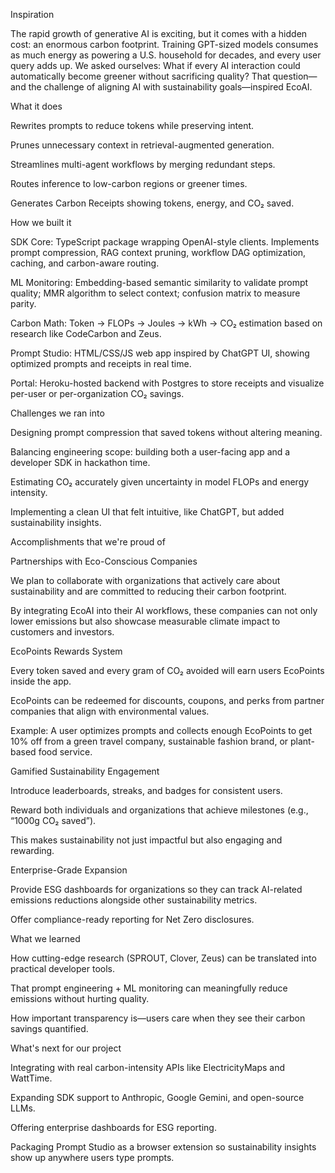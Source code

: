 Inspiration

The rapid growth of generative AI is exciting, but it comes with a hidden cost: an enormous carbon footprint. Training GPT-sized models consumes as much energy as powering a U.S. household for decades, and every user query adds up. We asked ourselves: What if every AI interaction could automatically become greener without sacrificing quality? That question—and the challenge of aligning AI with sustainability goals—inspired EcoAI.

What it does

Rewrites prompts to reduce tokens while preserving intent.

Prunes unnecessary context in retrieval-augmented generation.

Streamlines multi-agent workflows by merging redundant steps.

Routes inference to low-carbon regions or greener times.

Generates Carbon Receipts showing tokens, energy, and CO₂ saved.

How we built it

SDK Core: TypeScript package wrapping OpenAI-style clients. Implements prompt compression, RAG context pruning, workflow DAG optimization, caching, and carbon-aware routing.

ML Monitoring: Embedding-based semantic similarity to validate prompt quality; MMR algorithm to select context; confusion matrix to measure parity.

Carbon Math: Token → FLOPs → Joules → kWh → CO₂ estimation based on research like CodeCarbon and Zeus.

Prompt Studio: HTML/CSS/JS web app inspired by ChatGPT UI, showing optimized prompts and receipts in real time.

Portal: Heroku-hosted backend with Postgres to store receipts and visualize per-user or per-organization CO₂ savings.

Challenges we ran into

Designing prompt compression that saved tokens without altering meaning.

Balancing engineering scope: building both a user-facing app and a developer SDK in hackathon time.

Estimating CO₂ accurately given uncertainty in model FLOPs and energy intensity.

Implementing a clean UI that felt intuitive, like ChatGPT, but added sustainability insights.

Accomplishments that we're proud of

Partnerships with Eco-Conscious Companies

We plan to collaborate with organizations that actively care about sustainability and are committed to reducing their carbon footprint.

By integrating EcoAI into their AI workflows, these companies can not only lower emissions but also showcase measurable climate impact to customers and investors.

EcoPoints Rewards System

Every token saved and every gram of CO₂ avoided will earn users EcoPoints inside the app.

EcoPoints can be redeemed for discounts, coupons, and perks from partner companies that align with environmental values.

Example: A user optimizes prompts and collects enough EcoPoints to get 10% off from a green travel company, sustainable fashion brand, or plant-based food service.

Gamified Sustainability Engagement

Introduce leaderboards, streaks, and badges for consistent users.

Reward both individuals and organizations that achieve milestones (e.g., “1000g CO₂ saved”).

This makes sustainability not just impactful but also engaging and rewarding.

Enterprise-Grade Expansion

Provide ESG dashboards for organizations so they can track AI-related emissions reductions alongside other sustainability metrics.

Offer compliance-ready reporting for Net Zero disclosures.

What we learned

How cutting-edge research (SPROUT, Clover, Zeus) can be translated into practical developer tools.

That prompt engineering + ML monitoring can meaningfully reduce emissions without hurting quality.

How important transparency is—users care when they see their carbon savings quantified.

What's next for our project

Integrating with real carbon-intensity APIs like ElectricityMaps and WattTime.

Expanding SDK support to Anthropic, Google Gemini, and open-source LLMs.

Offering enterprise dashboards for ESG reporting.

Packaging Prompt Studio as a browser extension so sustainability insights show up anywhere users type prompts.
